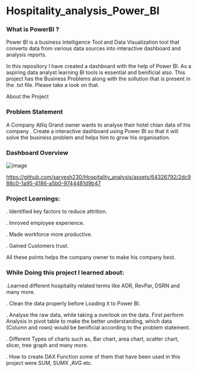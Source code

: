 # Hospitality_analysis_Power_BI

### What is PowerBI ?
Power BI is a business Intelligence Tool and Data Visualization tool that converts data from various data sources into interactive dashboard and analysis reports.

In this repository I have created a dashboard with the help of Power BI. As a aspiring data analyst learning BI tools is essential and benificial also. This project has the Business Problems along with the sollution that is present in the .txt file. Please take a look on that.

About the Project

### Problem Statement
A Company Atliq Grand owner wants to analyse their hotel chian data of his company . Create a interactive dashboard using Power BI so that it will solve the business problem and helps him to grow his organisation.

### Dashboard Overview

![image](https://github.com/sarvesh230/Hospitality_analysis/assets/64326792/18fd5351-5e88-4830-8a4a-86b405f45d54)

https://github.com/sarvesh230/Hospitality_analysis/assets/64326792/2dc988c0-1a95-4186-a5b0-9744481d9b47
### Project Learnings:
. Identified key factors to reduce attrition.

. Imroved employee experience.

. Made workforce more productive.

. Gained Customers trust. 


All these points helps the company owner to make his company best.


### While Doing this project I learned about:
.Learned different hospitality related terms like ADR, RevPar, DSRN and many more. 

. Clean the data properly before Loading it to Power BI.

. Analyse the raw data, while taking a overlook on the data. First perform Analysis in pivot table to make the better understanding, which data (Column and rows) would be benificial according to the problem statement. 

. Different Types of charts such as, Bar chart, area chart, scatter chart, slicer, tree graph and many more. 

. How to create DAX Function some of them that have been used in this project were SUM, SUMX ,AVG etc.
